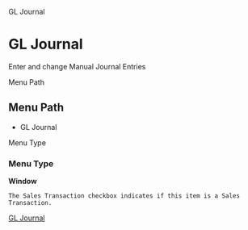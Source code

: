 
GL Journal
# GL Journal


Enter and change Manual Journal Entries

Menu Path
## Menu Path



- GL Journal

Menu Type
### Menu Type

**Window**

```
The Sales Transaction checkbox indicates if this item is a Sales Transaction.
```

[GL Journal](../../window-gl-journal.md)